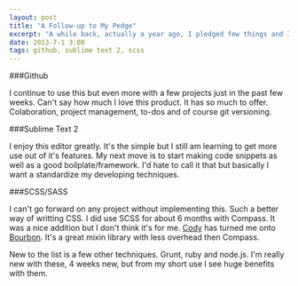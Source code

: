 ```yaml
---
layout: post
title: "A Follow-up to My Pedge"
excerpt: "A while back, actually a year ago, I pledged few things and I wanted to follow up on a few of these pledges."
date: 2013-7-1 3:00
tags: github, sublime text 2, scss
---
```




###Github

I continue to use this but even more with a few projects just in the past few weeks. Can't say how much I love this product. It has so much to offer. Colaboration, project management, to-dos and of course git versioning.

###Sublime Text 2

I enjoy this editor greatly. It's the simple but I still am learning to get more use out of it's features. My next move is to start making code snippets as well as a good boilplate/framework. I'd hate to call it that but basically I want a standardize my developing techniques.

###SCSS/SASS

I can't go forward on any project without implementing this. Such a better way of writting CSS. I did use SCSS for about 6 months with Compass. It was a nice addition but I don't think it's for me. [Cody](http://codyjamespeterson.com) has turned me onto [Bourbon](http://bourbon.io/). It's a great mixin library with less overhead then Compass.


New to the list is a few other techniques. Grunt, ruby and node.js. I'm really new with these, 4 weeks new, but from my short use I see huge benefits with them.



